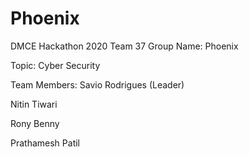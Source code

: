 # Phoenix
DMCE Hackathon 2020 
Team 37
Group Name: Phoenix

Topic: Cyber Security

Team Members:
Savio Rodrigues (Leader)


Nitin Tiwari


Rony Benny


Prathamesh Patil
